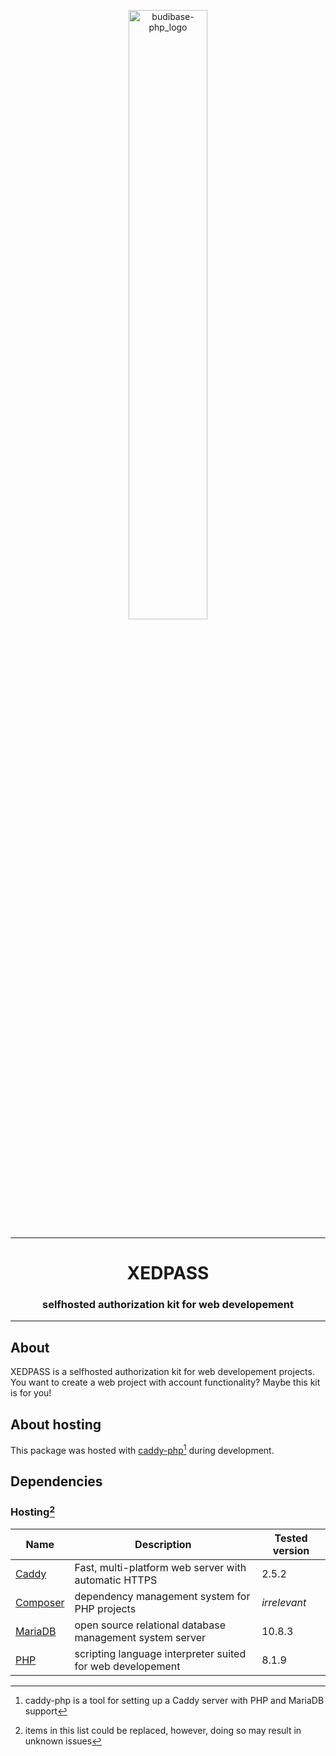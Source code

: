<p align="center">
  <img src="https://user-images.githubusercontent.com/52013820/184260670-06b30eaa-3a91-4022-b7a8-172dd5b4139e.png" alt="budibase-php_logo" style="width: 50%"/>
</p>

<hr>

<h1 align="center">XEDPASS</h1>
<h3 align="center">selfhosted authorization kit for web developement</h3>

<hr>

## About

XEDPASS is a selfhosted authorization kit for web developement projects. You want to create a web project with account functionality? Maybe this kit is for you!

## About hosting

This package was hosted with [caddy-php](https://github.com/Hope-IT-Works/caddy-php)[^caddy-php-description] during development.

[^caddy-php-description]: caddy-php is a tool for setting up a Caddy server with PHP and MariaDB support

## Dependencies

### Hosting[^replace-notice]

[^replace-notice]: items in this list could be replaced, however, doing so may result in unknown issues

| Name | Description | Tested version |
|------|-------------|----------------|
| [Caddy](https://github.com/caddyserver/caddy) | Fast, multi-platform web server with automatic HTTPS | 2.5.2 |
| [Composer](https://github.com/composer/composer) | dependency management system for PHP projects | *irrelevant* |
| [MariaDB](https://github.com/MariaDB/server) | open source relational database management system server | 10.8.3 |
| [PHP](https://github.com/php/php-src) | scripting language interpreter suited for web developement | 8.1.9 |
